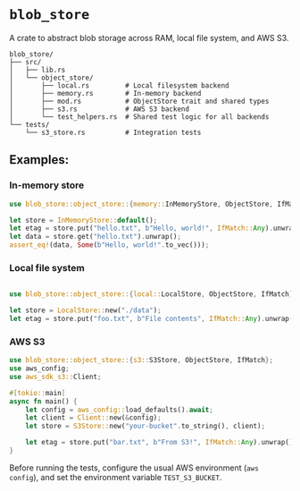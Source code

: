 # `blob_store`

A crate to abstract blob storage across RAM, local file system, and AWS S3.

```
blob_store/
├── src/
│   ├── lib.rs
│   └── object_store/
│       ├── local.rs         # Local filesystem backend
│       ├── memory.rs        # In-memory backend
│       ├── mod.rs           # ObjectStore trait and shared types
│       ├── s3.rs            # AWS S3 backend
│       └── test_helpers.rs  # Shared test logic for all backends
└── tests/
    └── s3_store.rs          # Integration tests
```

## Examples:

### In-memory store

```rust
use blob_store::object_store::{memory::InMemoryStore, ObjectStore, IfMatch};

let store = InMemoryStore::default();
let etag = store.put("hello.txt", b"Hello, world!", IfMatch::Any).unwrap();
let data = store.get("hello.txt").unwrap();
assert_eq!(data, Some(b"Hello, world!".to_vec()));
```
### Local file system


```rust

use blob_store::object_store::{local::LocalStore, ObjectStore, IfMatch};

let store = LocalStore::new("./data");
let etag = store.put("foo.txt", b"File contents", IfMatch::Any).unwrap();
```

### AWS S3

```rust
use blob_store::object_store::{s3::S3Store, ObjectStore, IfMatch};
use aws_config;
use aws_sdk_s3::Client;

#[tokio::main]
async fn main() {
    let config = aws_config::load_defaults().await;
    let client = Client::new(&config);
    let store = S3Store::new("your-bucket".to_string(), client);

    let etag = store.put("bar.txt", b"From S3!", IfMatch::Any).unwrap();
}
```

Before running the tests, configure the usual AWS environment (`aws config`), and set the environment variable `TEST_S3_BUCKET`.
